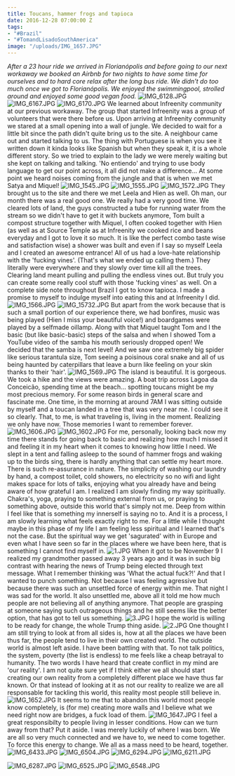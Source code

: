 ```yaml
---
title: Toucans, hammer frogs and tapioca
date: 2016-12-28 07:00:00 Z
tags:
- "#Brazil"
- "#TomandLisadoSouthAmerica"
image: "/uploads/IMG_1657.JPG"
---
```


*After a 23 hour ride we arrived in Florianópolis and before going to our next workaway we booked an Airbnb for two nights to have some time for ourselves and to hard core relax after the long bus ride. We didn't do too much once we got to Florianópolis. We enjoyed the swimmingpool, strolled around and enjoyed some good vegan food.*<!--more-->
![IMG_6128.JPG](/uploads/IMG_6128.JPG)
![IMG_6167.JPG](/uploads/IMG_6167.JPG)
![IMG_6170.JPG](/uploads/IMG_6170.JPG)
We learned about Infreenity community at our previous workaway. The group that started Infreenity was a group of volunteers that were there before us. Upon arriving at Infreenity community we stared at a small opening into a wall of jungle. We decided to wait for a little bit since the path didn't quite bring us to the site. A neighbour came out and started talking to us. The thing with Portuguese is when you see it written down it kinda looks like Spanish but when they speak it, it is a whole different story. So we tried to explain to the lady we were merely waiting but she kept on talking and talking. 'No entiendo' and trying to use body language to get our point across, it all did not make a difference... At some point we heard noises coming from the jungle and that is when we met Satya and Miquel!
![IMG_1545.JPG](/uploads/IMG_1545.JPG)
![IMG_1555.JPG](/uploads/IMG_1555.JPG)
![IMG_1572.JPG](/uploads/IMG_1572.JPG)
They brought us to the site and there we met Leela and Hien as well. Oh man, our month there was a real good one. We really had a very good time. We cleared lots of land, the guys constructed a tube for running water from the stream so we didn't have to get it with buckets anymore, Tom built a compost structure together with Miquel, I often cooked together with Hien (as well as at Source Temple as at Infreenity we cooked rice and beans everyday and I got to love it so much. It is like the perfect combo taste wise and satisfaction wise) a shower was built and even if I say so myself Leela and I created an awesome entrance! All of us had a love-hate relationship with the 'fucking vines'. (That's what we ended up calling them.) They literally were everywhere and they slowly over time kill all the trees. Clearing land meant pulling and pulling the endless vines out. But truly you can create some really cool stuff with those 'fucking vines' as well. On a complete side note throughout Brazil I got to know tapioca. I made a promise to myself to indulge myself into eating this and at Infreenity I did.
![IMG_1566.JPG](/uploads/IMG_1566.JPG)
![IMG_15732.JPG](/uploads/IMG_15732.JPG)
But apart from the work because that is such a small portion of our experience there, we had bonfires, music was being played (Hien I miss your beautiful voice!) and boardgames were played by a selfmade oillamp. Along with that Miquel taught Tom and I the basic (but like basic-basic) steps of the salsa and when I showed Tom a YouTube video of the samba his mouth seriously dropped open! We decided that the samba is next level! And we saw one extremely big spider like serious tarantula size, Tom seeing a poisinous coral snake and all of us being haunted by caterpillars that leave a burn like feeling on your skin thanks to their 'hair'.
![IMG_1569.JPG](/uploads/IMG_1569.JPG)
The island is beautiful. It is gorgeous. We took a hike and the views were amazing. A boat trip across Lagoa da Conceicão, spending time at the beach... spotting toucans might be my most precious memory. For some reason birds in general scare and fascinate me. One time, in the morning at around 7AM I was sitting outside  by myself and a toucan landed in a tree that was very near me. I could see it so clearly. That, to me, is what traveling is, living in the moment. Realizing we only have now. Those memories I want to remember forever.
![IMG_1606.JPG](/uploads/IMG_1606.JPG)
![IMG_1602.JPG](/uploads/IMG_1602.JPG)
For me, personally, looking back now my time there stands for going back to basic and realizing how much I missed it and feeling it in my heart when it comes to knowing how little I need. We slept in a tent and falling asleep to the sound of hammer frogs and waking up to the birds sing, there is hardly anything that can settle my heart more. There is such re-assurance in nature. The simplicity of washing our laundry by hand, a compost toilet, cold showers, no electricity so no wifi and light makes space for lots  of talks, enjoying what you already have and being aware of how grateful I am. I realized  I am slowly finding my way spiritually. Chakra's, yoga, praying to something external from us, or praying to something above, outside this world that's simply not me. Deep from within I feel like that is something my innerself is saying no to. And it is a process, I am slowly learning what feels exactly right to me. For a little while I thought maybe in this phase of my life I am feeling less spiritual and I learned that's not the case. But the spiritual way we get 'sagurated' with in Europe and even what I have seen so far in the places where we have been here, that is something I cannot find myself in.
![1.JPG](/uploads/1.JPG)
When it got to be November 9 I realized my grandmother passed away 3 years ago and it was in such big contrast with hearing the news of Trump being elected through text message. What I remember thinking was 'What the actual fuck?!' And that I wanted to punch something. Not because I was feeling agressive but because there was such an unsettled force of energy within me. That night I was sad for the world. It also unsettled me, above all it told me how much people are not believing all of anything anymore. That people are grasping at someone saying such outrageous things and he still seems like the better option, that has got to tell us something.
![3.JPG](/uploads/3.JPG)
I hope the world is willing to be ready for change, the whole Trump thing aside.
![2.JPG](/uploads/2.JPG)
One thought I am still trying to look at from all sides is, how at all the places we have been thus far, the people tend to live in their own created world. The outside world is almost left aside. I have been battling with that. To not talk politics, the system, poverty (the list is endless) to me feels like a cheap betrayal to humanity. The two words I have heard that create conflict in my mind are 'our reality'. I am not quite sure yet if I think either we all should start creating our own reality from a completely different place we have thus far known. Or that instead of looking at it as not our reality to realize we are all responsable for tackling this world, this reality most people still believe in.
![IMG_1652.JPG](/uploads/IMG_1652.JPG)
It seems to me that to abandon this world most people know completely, is (for me) creating more walls and I believe what we need right now are bridges, a fuck load of them.
![IMG_1647.JPG](/uploads/IMG_1647.JPG)
I feel a great responsibilty to people living in lesser conditions. How can we turn away from that? Put it aside. I was merely luckily of where I was born. We are all so very much connected and we have to, we need to come together. To force this energy to change. We all as a mass need to be heard, together.
![IMG_6433.JPG](/uploads/IMG_6433.JPG)
![IMG_6504.JPG](/uploads/IMG_6504.JPG)
![IMG_6294.JPG](/uploads/IMG_6294.JPG)
![IMG_6211.JPG](/uploads/IMG_6211.JPG)

![IMG_6287.JPG](/uploads/IMG_6287.JPG)
![IMG_6525.JPG](/uploads/IMG_6525.JPG)
![IMG_6548.JPG](/uploads/IMG_6548.JPG)
